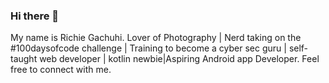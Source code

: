 ### Hi there 👋
My name is Richie Gachuhi.
Lover of Photography | Nerd taking on the #100daysofcode challenge
| Training to become a cyber sec guru | self-taught web developer | kotlin newbie|Aspiring Android app Developer.
Feel free to connect with me.

<!--
**richie060/richie060** is a ✨ _special_ ✨ repository because its `README.md` (this file) appears on your GitHub profile.

Here are some ideas to get you started:

- 🔭 I’m currently working on ...
- 🌱 I’m currently learning ...
- 👯 I’m looking to collaborate on ...
- 🤔 I’m looking for help with ...
- 💬 Ask me about ...
- 📫 How to reach me: ...
- 😄 Pronouns: ...
- ⚡ Fun fact: ...

